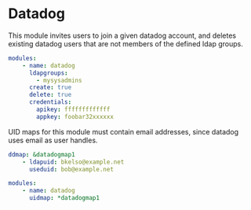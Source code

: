 Datadog
=======

This module invites users to join a given datadog account, and deletes existing
datadog users that are not members of the defined ldap groups.

```yaml
modules:
    - name: datadog
      ldapgroups:
        - mysysadmins
      create: true
      delete: true
      credentials:
        apikey: fffffffffffff
        appkey: foobar32xxxxxx
```

UID maps for this module must contain email addresses, since datadog uses email
as user handles.

```yaml
ddmap: &datadogmap1
    - ldapuid: bkelso@example.net
      useduid: bob@example.net

modules:
    - name: datadog
      uidmap: *datadogmap1
```
